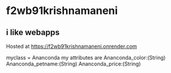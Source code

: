 # f2wb91krishnamaneni
## i like webapps
Hosted at  <https://f2wb91krishnamaneni.onrender.com>

myclass = Ananconda
my attributes are
Ananconda_color:(String)
Ananconda_petname:(String)
Ananconda_price:(String)